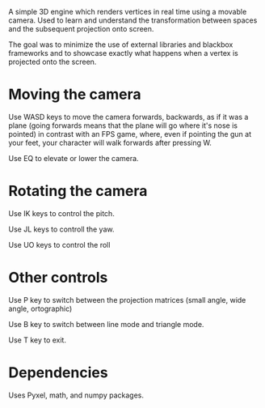 A simple 3D engine which renders vertices in real time using a movable camera. Used to learn and understand the transformation between spaces and the subsequent projection onto screen. 

The goal was to minimize the use of external libraries and blackbox frameworks and to showcase exactly what happens when a vertex is projected onto the screen. 
# Moving the camera
Use WASD keys to move the camera forwards, backwards, as if it was a plane (going forwards means that the plane will go where it's nose is pointed) in contrast with an FPS game, where, even if pointing the gun at your feet, your character will walk forwards after pressing W.

Use EQ to elevate or lower the camera.
# Rotating the camera
Use IK keys to control the pitch.

Use JL keys to controll the yaw.

Use UO keys to control the roll

# Other controls
Use P key to switch between the projection matrices (small angle, wide angle, ortographic)

Use B key to switch between line mode and triangle mode.

Use T key to exit.
# Dependencies
Uses Pyxel, math, and numpy packages.
